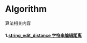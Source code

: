 # Algorithm
算法相关内容

#### 1.[string\_edit_distance 字符串编辑距离](https://github.com/NewGreatTeam/Algorithm/blob/master/string_edit_distance.md)   ####
